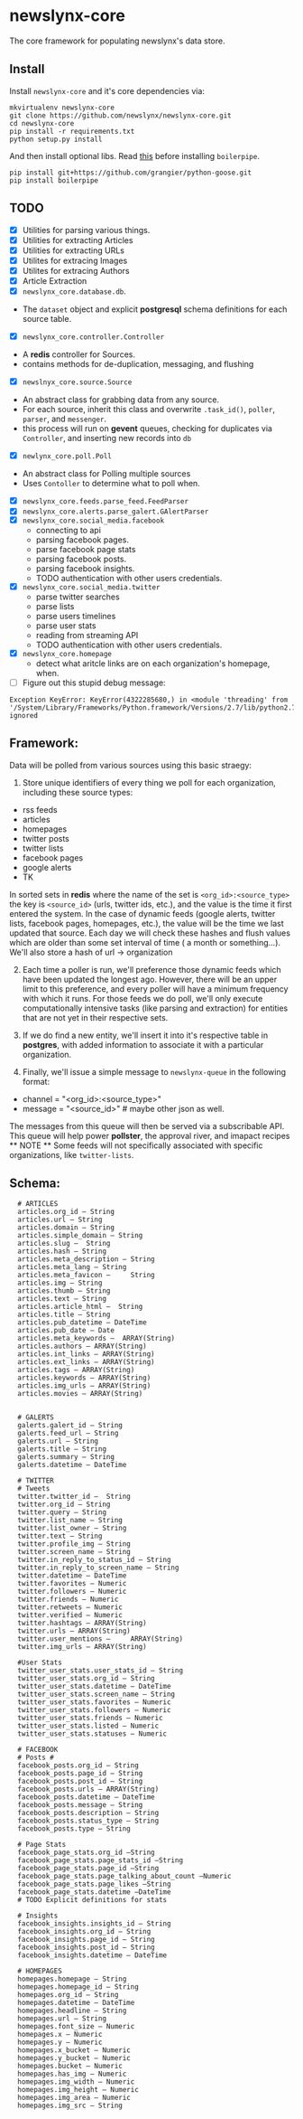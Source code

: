 newslynx-core
=============
The core framework for populating newslynx's data store.

## Install

Install `newslynx-core` and it's core dependencies via:
```
mkvirtualenv newslynx-core
git clone https://github.com/newslynx/newslynx-core.git
cd newslynx-core
pip install -r requirements.txt
python setup.py install
```

And then install optional libs. Read [this](http://stackoverflow.com/questions/8525193/how-to-install-jpype-on-os-x-lion-to-use-with-neo4j) before installing `boilerpipe`.

```
pip install git+https://github.com/grangier/python-goose.git
pip install boilerpipe
```

## TODO
 - [x] Utilities for parsing various things.
 - [x] Utilities for extracting Articles
 - [x] Utilities for extracting URLs
 - [x] Utilites for extracing Images
 - [x] Utilites for extracing Authors
 - [x] Article Extraction
 - [x] `newslynx_core.database.db`. 
  * The `dataset` object and explicit **postgresql** schema definitions for each source table. 
 - [x] `newslynx_core.controller.Controller`
  * A **redis** controller for Sources.
  * contains methods for de-duplication, messaging, and flushing
 - [x] `newslnyx_core.source.Source`
  * An abstract class for grabbing data from any source.
  * For each source, inherit this class and overwrite `.task_id()`, `poller`, `parser`, and `messenger`.
  * this process will run on **gevent** queues, checking for duplicates via `Controller`,
    and inserting new records into `db`
 - [x] `newlynx_core.poll.Poll`
  * An abstract class for Polling multiple sources
  * Uses `Contoller` to determine what to poll when.
 - [x] `newslynx_core.feeds.parse_feed.FeedParser`
 - [x] `newslynx_core.alerts.parse_galert.GAlertParser`
 - [x] `newslynx_core.social_media.facebook`
   * connecting to api
   * parsing facebook pages.
   * parse facebook page stats
   * parsing facebook posts.
   * parsing facebook insights.
   * TODO authentication with other users credentials.
 - [x] `newslynx_core.social_media.twitter`
   * parse twitter searches
   * parse lists
   * parse users timelines
   * parse user stats
   * reading from streaming API
   * TODO authentication with other users credentials.
- [x] `newslynx_core.homepage`
  * detect what aritcle links are on each organization's homepage, when.
- [ ] Figure out this stupid debug message:
```
Exception KeyError: KeyError(4322285680,) in <module 'threading' from '/System/Library/Frameworks/Python.framework/Versions/2.7/lib/python2.7/threading.pyc'> ignored
```
## Framework:

Data will be polled from various sources using this basic straegy:

1. Store unique identifiers of every thing we poll for each
   organization, including these source types:
  * rss feeds
  * articles 
  * homepages
  * twitter posts
  * twitter lists   
  * facebook pages
  * google alerts
  * TK

  In sorted sets in **redis** where the name of the set is `<org_id>:<source_type>`
  the key is `<source_id>` (urls, twitter ids, etc.), and the value is 
  the time it first entered the system. In the case of dynamic feeds (google alerts, twitter lists, facebook pages, homepages, etc.), the value will be the time we last updated that source. Each day we will check these hashes and flush values which are older than some set interval of time ( a month or something...). We'll also store
  a hash of url -> organization 

2. Each time a poller is run, we'll preference those dynamic feeds which have been updated the longest ago. However, there will be an upper limit to this preference, and every poller will have a minimum frequency with which it runs.  For those feeds we do poll, we'll only execute computationally intensive tasks (like parsing and extraction) for entities that are not yet in their respective sets.

3. If we do find a new entity, we'll insert it into it's respective table in **postgres**, with added information to associate it with a particular organization.

4. Finally, we'll issue a simple message to `newslynx-queue` in the following format: 
  * channel = "<org_id>:<source_type>"
  * message = "<source_id>" # maybe other json as well.

The messages from this queue will then be served via a subscribable API.
This queue will help power **pollster**, the approval river, and imapact recipes
** NOTE ** 
Some feeds will not specifically associated with specific organizations, like `twitter-lists`.

## Schema:
```
  # ARTICLES
  articles.org_id – String
  articles.url – String
  articles.domain – String
  articles.simple_domain – String
  articles.slug –  String
  articles.hash – String
  articles.meta_description – String
  articles.meta_lang – String
  articles.meta_favicon –     String
  articles.img – String
  articles.thumb – String
  articles.text – String
  articles.article_html –  String
  articles.title – String
  articles.pub_datetime – DateTime
  articles.pub_date – Date 
  articles.meta_keywords –  ARRAY(String)
  articles.authors – ARRAY(String)
  articles.int_links – ARRAY(String)
  articles.ext_links – ARRAY(String)
  articles.tags – ARRAY(String)
  articles.keywords – ARRAY(String)
  articles.img_urls – ARRAY(String)
  articles.movies – ARRAY(String)


  # GALERTS
  galerts.galert_id – String 
  galerts.feed_url – String 
  galerts.url – String 
  galerts.title – String 
  galerts.summary – String 
  galerts.datetime – DateTime

  # TWITTER
  # Tweets
  twitter.twitter_id –  String
  twitter.org_id – String
  twitter.query – String
  twitter.list_name – String
  twitter.list_owner – String
  twitter.text – String
  twitter.profile_img – String
  twitter.screen_name – String
  twitter.in_reply_to_status_id – String
  twitter.in_reply_to_screen_name – String
  twitter.datetime – DateTime
  twitter.favorites – Numeric
  twitter.followers – Numeric
  twitter.friends – Numeric
  twitter.retweets – Numeric
  twitter.verified – Numeric
  twitter.hashtags – ARRAY(String)
  twitter.urls – ARRAY(String)
  twitter.user_mentions –     ARRAY(String)
  twitter.img_urls – ARRAY(String)

  #User Stats
  twitter_user_stats.user_stats_id – String
  twitter_user_stats.org_id – String
  twitter_user_stats.datetime – DateTime
  twitter_user_stats.screen_name – String
  twitter_user_stats.favorites – Numeric
  twitter_user_stats.followers – Numeric 
  twitter_user_stats.friends – Numeric 
  twitter_user_stats.listed – Numeric
  twitter_user_stats.statuses – Numeric 
  
  # FACEBOOK
  # Posts #
  facebook_posts.org_id – String
  facebook_posts.page_id – String
  facebook_posts.post_id – String
  facebook_posts.urls – ARRAY(String)
  facebook_posts.datetime – DateTime
  facebook_posts.message – String
  facebook_posts.description – String
  facebook_posts.status_type – String
  facebook_posts.type – String

  # Page Stats
  facebook_page_stats.org_id –String
  facebook_page_stats.page_stats_id –String
  facebook_page_stats.page_id –String
  facebook_page_stats.page_talking_about_count –Numeric
  facebook_page_stats.page_likes –String
  facebook_page_stats.datetime –DateTime
  # TODO Explicit definitions for stats
  
  # Insights
  facebook_insights.insights_id – String
  facebook_insights.org_id – String
  facebook_insights.page_id – String
  facebook_insights.post_id – String
  facebook_insights.datetime – DateTime

  # HOMEPAGES
  homepages.homepage – String 
  homepages.homepage_id – String 
  homepages.org_id – String 
  homepages.datetime – DateTime 
  homepages.headline – String 
  homepages.url – String
  homepages.font_size – Numeric
  homepages.x – Numeric
  homepages.y – Numeric
  homepages.x_bucket – Numeric 
  homepages.y_bucket – Numeric
  homepages.bucket – Numeric
  homepages.has_img – Numeric
  homepages.img_width – Numeric
  homepages.img_height – Numeric
  homepages.img_area – Numeric
  homepages.img_src – String
```

